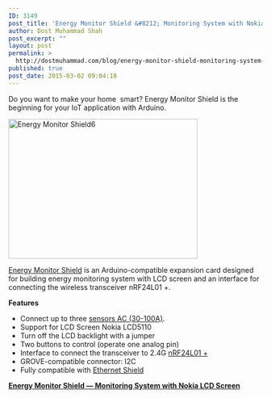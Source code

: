 ```yaml
---
ID: 3149
post_title: 'Energy Monitor Shield &#8212; Monitoring System with Nokia LCD Screen'
author: Dost Muhammad Shah
post_excerpt: ""
layout: post
permalink: >
  http://dostmuhammad.com/blog/energy-monitor-shield-monitoring-system-with-nokia-lcd-screen/
published: true
post_date: 2015-03-02 09:04:18
---
```

Do you want to make your home  smart? Energy Monitor Shield is the beginning for your IoT application with Arduino.

<a href="http://goo.gl/YhF9c5"><img class="size-full wp-image-8265 alignnone" src="http://www.seeedstudio.com/blog/wp-content/uploads/2014/03/Energy-Monitor-Shield6.jpg" alt="Energy Monitor Shield6" width="375" height="277" /></a>

<a href="http://goo.gl/YhF9c5">Energy Monitor Shield</a> is an Arduino-compatible expansion card designed for building energy monitoring system with LCD screen and an interface for connecting the wireless transceiver nRF24L01 +.
<div><strong>Features</strong></div>
<ul>
	<li>Connect up to three <a href="http://www.seeedstudio.com/depot/s/AC%2BCurrent%2BSensor.html?search_in_description=0">sensors AC (30-100A)</a>.</li>
	<li>Support for LCD Screen Nokia LCD5110</li>
	<li>Turn off the LCD backlight with a jumper</li>
	<li>Two buttons to control (operate one analog pin)</li>
	<li>Interface to connect the transceiver to 2.4G <a href="http://www.seeedstudio.com/depot/s/nRF24L01%2B.html?search_in_description=0">nRF24L01 +</a></li>
	<li>GROVE-compatible connector: I2C</li>
	<li>Fully compatible with <a href="http://www.seeedstudio.com/depot/w5200-ethernet-shield-p-1577.html?cPath=19_17">Ethernet Shield</a></li>
</ul>
<a href="http://goo.gl/YhF9c5"><strong>Energy Monitor Shield — Monitoring System with Nokia LCD Screen</strong></a>